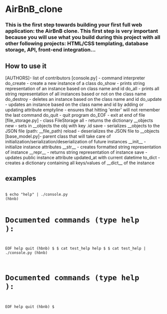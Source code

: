 # AirBnB_clone

<h3> This is the first step towards building your first full web application: the AirBnB clone. This first step is very important because you will use what you build during this project with all other following projects: HTML/CSS templating, database storage, API, front-end integration… </h3>

<h2> How to use it </h2>
[AUTHORS]- list of contributors
[console.py] - command interpreter
do_create - create a new instance of a class
do_show - prints string representation of an instance based on class name and id
do_all - prints all string representation of all instances based or not on the class name
do_destroy - deletes an instance based on the class name and id
do_update - updates an instance based on the class name and id by adding or updating attribute
emptyline - ensures that hitting 'enter' will not remember the last command
do_quit - quit program
do_EOF - exit at end of file
[file_storage.py] - class FileStorage
all - returns the dictionary __objects
new - sets in __objects the obj with key .id
save - serializes __objects to the JSON file (path: __file_path)
reload - deserializes the JSON file to __objects
[base_model.py]- parent class that will take care of initialization/serialization/deserialization of future instances
__init__ - initialize instance attributes
__str__ - creates formatted string representation of instance
__repr__ - returns string representation of instance
save - updates public instance attribute updated_at with current datetime
to_dict - creates a dictionary containing all keys/values of __dict__ of the instance
<h2> examples </h3>
<code>
$ echo "help" | ./console.py
(hbnb)

Documented commands (type help <topic>):
========================================
EOF  help  quit
(hbnb) 
$
$ cat test_help
help
$
$ cat test_help | ./console.py
(hbnb)

Documented commands (type help <topic>):
========================================
EOF  help  quit
(hbnb) 
$</code>